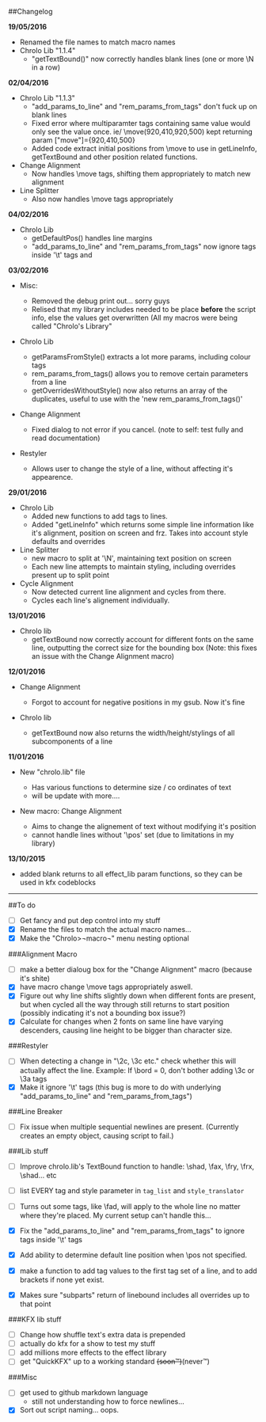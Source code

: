 ##Changelog

**19/05/2016**
- Renamed the file names to match macro names
- Chrolo Lib "1.1.4"
	- "getTextBound()" now correctly handles blank lines (one or more \N in a row)
	
**02/04/2016**
- Chrolo Lib "1.1.3"
  - "add_params_to_line" and "rem_params_from_tags" don't fuck up on blank lines
  - Fixed error where multiparamter tags containing same value would only see the value once. ie/ \move(920,410,920,500) kept returning param ["move"]={920,410,500}
  - Added code extract initial positions from \move to use in getLineInfo, getTextBound and other position related functions.
- Change Alignment
  - Now handles \move tags, shifting them appropriately to match new alignment
- Line Splitter
  - Also now handles \move tags appropriately
  
  
**04/02/2016**
- Chrolo Lib
  - getDefaultPos() handles line margins
  - "add_params_to_line" and "rem_params_from_tags" now ignore tags inside '\t' tags and 
  
  
**03/02/2016**
- Misc:
  - Removed the debug print out... sorry guys
  - Relised that my library includes needed to be place __before__ the script info, else the values get overwritten (All my macros were being called "Chrolo's Library"
- Chrolo Lib
  - getParamsFromStyle() extracts a lot more params, including colour tags
  - rem_params_from_tags() allows you to remove certain parameters from a line
  - getOverridesWithoutStyle() now also returns an array of the duplicates, useful to use with the 'new rem_params_from_tags()'
- Change Alignment
  - Fixed dialog to not error if you cancel. (note to self: test fully and read documentation)
  
- Restyler
  - Allows user to change the style of a line, without affecting it's appearence.
  
  
**29/01/2016**
- Chrolo Lib
  - Added new functions to add tags to lines.
  - Added "getLineInfo" which returns some simple line information like it's alignment, position on screen and frz. Takes into account style defaults and overrides
- Line Splitter
  - new macro to split at '\N', maintaining text position on screen
  - Each new line attempts to maintain styling, including overrides present up to split point
- Cycle Alignment
  - Now detected current line alignment and cycles from there.
  - Cycles each line's alignement individually.



**13/01/2016**
- Chrolo lib
  - getTextBound now correctly account for different fonts on the same line, outputting the correct size for the bounding box (Note: this fixes an issue with the Change Alignment macro)


**12/01/2016**
- Change Alignment
  - Forgot to account for negative positions in my gsub. Now it's fine
  
- Chrolo lib
  - getTextBound now also returns the width/height/stylings of all subcomponents of a line

**11/01/2016**
- New "chrolo.lib" file
  - Has various functions to determine size / co ordinates of text
  - will be update with more....
  
- New macro: Change Alignment
  - Aims to change the alignement of text without modifying it's position
  - cannot handle lines without '\pos' set (due to limitations in my library)

**13/10/2015**  
- added blank returns to all effect_lib param functions, so they can be used in kfx codeblocks

------------------------------------
 
##To do

- [ ] Get fancy and put dep control into my stuff
- [x] Rename the files to match the actual macro names...
- [x] Make the "Chrolo>¬macro¬" menu nesting optional

###Alignment Macro
- [ ] make a better dialoug box for the "Change Alignment" macro (because it's shite)
- [x] have macro change \move tags appropriately aswell.
- [x] Figure out why line shifts slightly down when different fonts are present, but when cycled all the way through  still returns to start position (possibly indicating it's not a bounding box issue?)
- [x] Calculate for changes when 2 fonts on same line have varying descenders, causing line height to be bigger than character size.

###Restyler
- [ ] When detecting a change in "\2c, \3c etc." check whether this will actually affect the line. Example: If \bord = 0, don't bother adding \3c or \3a tags 
- [x] Make it ignore '\t' tags (this bug is more to do with underlying "add_params_to_line" and "rem_params_from_tags")

###Line Breaker
- [ ] Fix issue when multiple sequential newlines are present. (Currently creates an empty object, causing script to fail.)

###Lib stuff
- [ ] Improve chrolo.lib's TextBound function to handle: \shad, \fax, \fry, \frx, \shad... etc
- [ ] list EVERY tag and style parameter in `tag_list` and `style_translator`
- [ ] Turns out some tags, like \fad, will apply to the whole line no matter where they're placed. My current setup can't handle this...
- [x] Fix the "add_params_to_line" and "rem_params_from_tags" to ignore tags inside '\t' tags
- [x] Add ability to determine default line position when \pos not specified.
- [x] make a function to add tag values to the first tag set of a line, and to add brackets if none yet exist.
- [x] Makes sure "subparts" return of linebound includes all overrides up to that point


###KFX lib stuff
- [ ] Change how shuffle text's extra data is prepended
- [ ] actually do kfx for a show to test my stuff
- [ ] add millions more effects to the effect library
- [ ] get "QuickKFX" up to a working standard ~~(soon™)~~(never™)

###Misc
- [ ] get used to github markdown language
  - still not understanding how to force newlines...
- [x] Sort out script naming... oops.